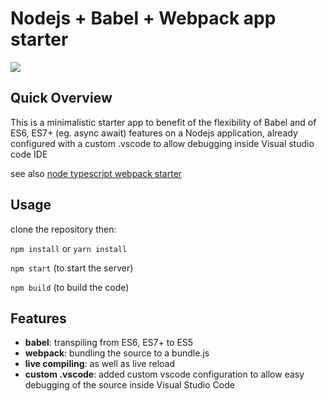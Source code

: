 # Nodejs + Babel + Webpack app starter

<img src="https://i.imgur.com/n9uRVyk.gif" />

## Quick Overview

This is a minimalistic starter app to benefit of the flexibility of Babel and of ES6, ES7+ (eg. async await) features 
on a Nodejs application, already configured with a custom .vscode to allow debugging inside Visual studio code IDE

see also [node typescript webpack starter](https://github.com/kinotto/node-typescript-webpack-starter)

## Usage

clone the repository then:

`npm install` or `yarn install`

`npm start` (to start the server)

`npm build` (to build the code)

## Features

- **babel**: transpiling from ES6, ES7+ to ES5
- **webpack**: bundling the source to a bundle.js
- **live compiling**: as well as live reload 
- **custom .vscode**: added custom vscode configuration to allow easy debugging of the source inside Visual Studio Code




